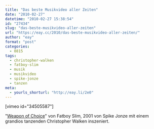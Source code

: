 ```yaml
---
title: "Das beste Musikvideo aller Zeiten"
date: "2010-02-27"
datetime: "2010-02-27 15:38:54"
id: "27434"
slug: "das-beste-musikvideo-aller-zeiten"
url: "https://eay.cc/2010/das-beste-musikvideo-aller-zeiten/"
author: "eay"
format: "post"
categories:
  - 0815
tags:
  - christopher-walken
  - fatboy-slim
  - musik
  - musikvideo
  - spike-jonze
  - tanzen
meta:
  - yourls_shorturl: "http://eay.li/2e0"
---
```


\[vimeo id="34505587"\]

"[Weapon of Choice](https://de.wikipedia.org/wiki/Weapon_of_Choice)" von Fatboy Slim, 2001 von Spike Jonze mit einem grandios tanzenden Christopher Walken inszeniert.
